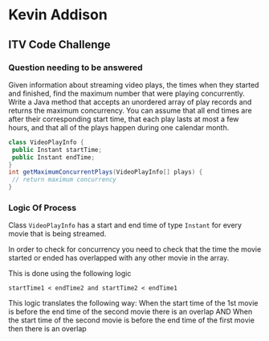 # Kevin Addison

## ITV Code Challenge

### Question needing to be answered

Given information about streaming video plays, the times when they started and finished, find the maximum number that were playing concurrently.
Write a Java method that accepts an unordered array of play records and returns the maximum concurrency.
You can assume that all end times are after their corresponding start time, that each play lasts at most a few hours, and that all of the plays happen during one calendar month.

```Java
class VideoPlayInfo {
 public Instant startTime;
 public Instant endTime;
}
int getMaximumConcurrentPlays(VideoPlayInfo[] plays) {
 // return maximum concurrency
}
```
### Logic Of Process

Class `VideoPlayInfo` has a start and end time of type `Instant` for every movie that is being streamed.

In order to check for concurrency you need to check that the time the movie started or ended has overlapped with any other movie in the array.

This is done using the following logic

```
startTime1 < endTime2 and startTime2 < endTime1
```

This logic translates the following way:
When the start time of the 1st movie is before the end time of the second movie there is an overlap
AND
When the start time of the second movie is before the end time of the first movie then there is an overlap
